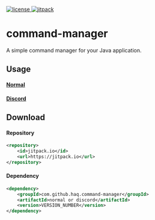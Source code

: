 [![license](https://img.shields.io/github/license/mashape/apistatus.svg) ](LICENSE)
[![jitpack](https://jitpack.io/v/haq/command-manager.svg)](https://jitpack.io/#haq/command-manager)

# command-manager
A simple command manager for your Java application.

## Usage
#### [Normal](/normal)
#### [Discord](/discord)

## Download
#### Repository
```xml
<repository>
    <id>jitpack.io</id>
    <url>https://jitpack.io</url>
</repository>
```

#### Dependency
```xml
<dependency>
    <groupId>com.github.haq.command-manager</groupId>
    <artifactId>normal or discord</artifactId>
    <version>VERSION_NUMBER</version>
</dependency>
```
